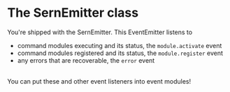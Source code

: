 # The SernEmitter class
You're shipped with the SernEmitter. This EventEmitter listens to
- command modules executing and its status, the `module.activate` event
- command modules registered and its status, the `module.register` event
- any errors that are recoverable, the `error` event

<br> You can put these and other event listeners into event modules!
